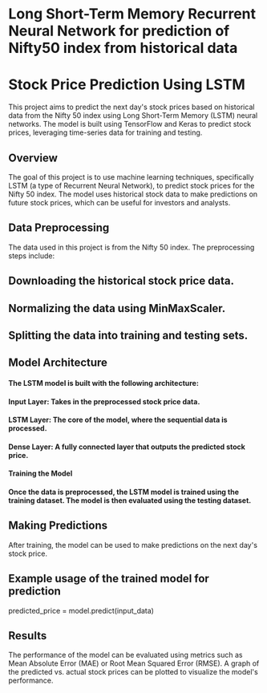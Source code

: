 #  Long Short-Term Memory Recurrent Neural Network for prediction of Nifty50 index from historical data

# Stock Price Prediction Using LSTM

This project aims to predict the next day's stock prices based on historical data from the Nifty 50 index using Long Short-Term Memory (LSTM) neural networks. The model is built using TensorFlow and Keras to predict stock prices, leveraging time-series data for training and testing.

## Overview

The goal of this project is to use machine learning techniques, specifically LSTM (a type of Recurrent Neural Network), to predict stock prices for the Nifty 50 index. The model uses historical stock data to make predictions on future stock prices, which can be useful for investors and analysts.

## Data Preprocessing
The data used in this project is from the Nifty 50 index. The preprocessing steps include:

## Downloading the historical stock price data.
## Normalizing the data using MinMaxScaler.
## Splitting the data into training and testing sets.
## Model Architecture
#### The LSTM model is built with the following architecture:
#### Input Layer: Takes in the preprocessed stock price data.
#### LSTM Layer: The core of the model, where the sequential data is processed.
#### Dense Layer: A fully connected layer that outputs the predicted stock price.
#### Training the Model
#### Once the data is preprocessed, the LSTM model is trained using the training dataset. The model is then evaluated using the testing dataset.

## Making Predictions
After training, the model can be used to make predictions on the next day's stock price.

## Example usage of the trained model for prediction
predicted_price = model.predict(input_data)

## Results
The performance of the model can be evaluated using metrics such as Mean Absolute Error (MAE) or Root Mean Squared Error (RMSE). A graph of the predicted vs. actual stock prices can be plotted to visualize the model's performance.



